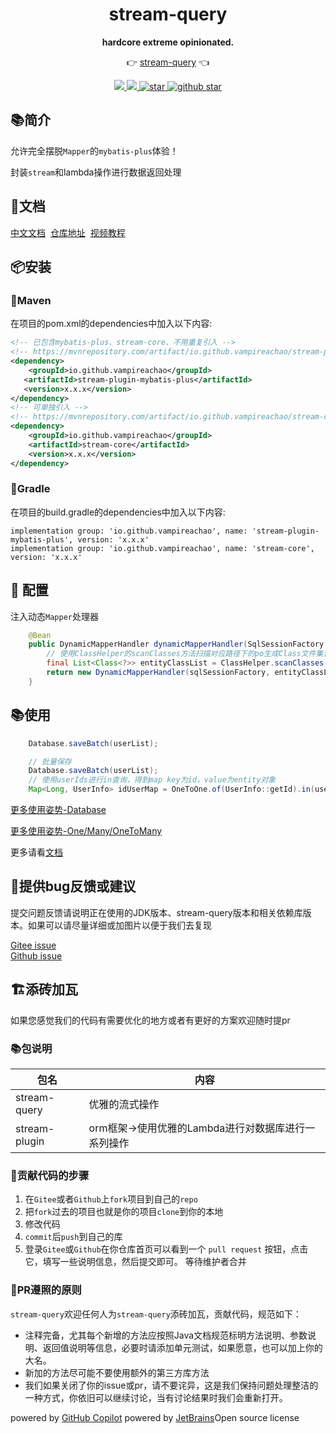 <h1 align="center">stream-query</h1>
<p align="center">
  <strong>hardcore extreme opinionated.</strong>
</p>
<p align="center">
	👉 <a href="https://dromara.gitee.io/stream-query/#/">stream-query</a> 👈
</p>
<p align="center">
    <a target="_blank" href="https://search.maven.org/artifact/io.github.vampireachao/stream-query">
        <img src="https://img.shields.io/maven-central/v/io.github.vampireachao/stream-query.svg?label=Maven%20Central" />
    </a>
    <a target="_blank" href='https://www.apache.org/licenses/LICENSE-2.0.html'>
        <img src='https://img.shields.io/badge/license-Apache%202-4EB1BA.svg'/>
    </a>	
    <a target="_blank" href='https://gitee.com/dromara/stream-query'>
        <img src='https://gitee.com/dromara/stream-query/badge/star.svg' alt='star'/>
    </a>
    <a target="_blank" href='https://github.com/VampireAchao/stream-query'>
        <img src="https://img.shields.io/github/stars/vampireachao/stream-query.svg?style=social" alt="github star"/>
    </a>
</p>

## 📚简介

允许完全摆脱`Mapper`的`mybatis-plus`体验！

封装`stream`和lambda操作进行数据返回处理

## 📝文档

[中文文档](https://dromara.gitee.io/stream-query)
&nbsp;[仓库地址](https://gitee.com/dromara/stream-query-docs)
&nbsp;[视频教程](https://www.bilibili.com/video/BV1UP411F7Ai)

## 📦安装

### 🍊Maven

在项目的pom.xml的dependencies中加入以下内容:

```xml
<!-- 已包含mybatis-plus、stream-core、不用重复引入 -->
<!-- https://mvnrepository.com/artifact/io.github.vampireachao/stream-plugin-mybatis-plus -->
<dependency>
    <groupId>io.github.vampireachao</groupId>
   <artifactId>stream-plugin-mybatis-plus</artifactId>
   <version>x.x.x</version>
</dependency>
<!-- 可单独引入 -->
<!-- https://mvnrepository.com/artifact/io.github.vampireachao/stream-core -->
<dependency>
    <groupId>io.github.vampireachao</groupId>
    <artifactId>stream-core</artifactId>
    <version>x.x.x</version>
</dependency>
```

### 🍊Gradle

在项目的build.gradle的dependencies中加入以下内容:

```Gradle
implementation group: 'io.github.vampireachao', name: 'stream-plugin-mybatis-plus', version: 'x.x.x'
implementation group: 'io.github.vampireachao', name: 'stream-core', version: 'x.x.x'
```

## 🔧 配置

注入动态`Mapper`处理器

```java
    @Bean
    public DynamicMapperHandler dynamicMapperHandler(SqlSessionFactory sqlSessionFactory) throws Exception {
        // 使用ClassHelper的scanClasses方法扫描对应路径下的po生成Class文件集合放入第二个参数就可以了
        final List<Class<?>> entityClassList = ClassHelper.scanClasses("com.ruben.pojo.po");
        return new DynamicMapperHandler(sqlSessionFactory, entityClassList);
    }
```

## 📚使用

```java
    Database.saveBatch(userList);
```

```java
    // 批量保存
    Database.saveBatch(userList);
    // 使用userIds进行in查询，得到map key为id，value为entity对象
    Map<Long, UserInfo> idUserMap = OneToOne.of(UserInfo::getId).in(userIds).query();
```

[更多使用姿势-Database](https://dromara.gitee.io/stream-query/#/docs/module/plugin/mybatis-plus/database)

[更多使用姿势-One/Many/OneToMany](https://dromara.gitee.io/stream-query/#/docs/module/plugin/mybatis-plus/query?id=one)

更多请看[文档](https://dromara.gitee.io/stream-query)

## 🐞提供bug反馈或建议

提交问题反馈请说明正在使用的JDK版本、stream-query版本和相关依赖库版本。如果可以请尽量详细或加图片以便于我们去复现

[Gitee issue](https://gitee.com/dromara/stream-query/issues)<br/>
[Github issue](https://github.com/VampireAchao/stream-query/issues)

## 🏗️添砖加瓦️

如果您感觉我们的代码有需要优化的地方或者有更好的方案欢迎随时提pr

### 📚包说明

| 包名            | 内容                       |
|---------------|--------------------------|
| stream-query  | 优雅的流式操作 |
| stream-plugin | orm框架->使用优雅的Lambda进行对数据库进行一系列操作            |

### 🐾贡献代码的步骤

1. 在`Gitee`或者`Github`上`fork`项目到自己的`repo`
2. 把`fork`过去的项目也就是你的项目`clone`到你的本地
3. 修改代码
4. `commit`后`push`到自己的库
5. 登录`Gitee`或`Github`在你仓库首页可以看到一个 `pull request` 按钮，点击它，填写一些说明信息，然后提交即可。
   等待维护者合并

### 📐PR遵照的原则

`stream-query`欢迎任何人为`stream-query`添砖加瓦，贡献代码，规范如下：

- 注释完备，尤其每个新增的方法应按照Java文档规范标明方法说明、参数说明、返回值说明等信息，必要时请添加单元测试，如果愿意，也可以加上你的大名。
- 新加的方法尽可能不要使用额外的第三方库方法
- 我们如果关闭了你的issue或pr，请不要诧异，这是我们保持问题处理整洁的一种方式，你依旧可以继续讨论，当有讨论结果时我们会重新打开。

powered by [GitHub Copilot](https://copilot.github.com)
powered by [JetBrains](https://www.jetbrains.com)Open source license
